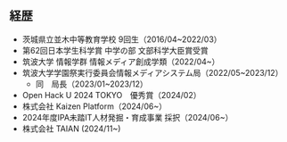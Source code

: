 ## 経歴

- 茨城県立並木中等教育学校 9回生（2016/04~2022/03）
- 第62回日本学生科学賞 中学の部 文部科学大臣賞受賞
- 筑波大学 情報学群 情報メディア創成学類（2022/04~）
- 筑波大学学園祭実行委員会情報メディアシステム局（2022/05~2023/12）
  - 同　局長（2023/01~2023/12）
- Open Hack U 2024 TOKYO　優秀賞（2024/02）
- 株式会社 Kaizen Platform（2024/06~）
- 2024年度IPA未踏IT人材発掘・育成事業 採択（2024/06~）
- 株式会社 TAIAN (2024/11~)

